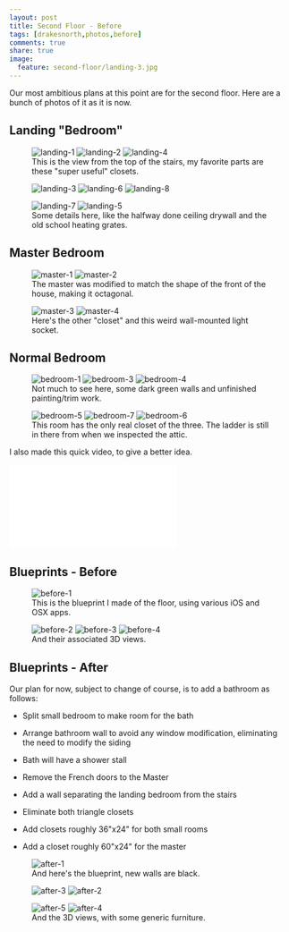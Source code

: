 ```yaml
---
layout: post
title: Second Floor - Before
tags: [drakesnorth,photos,before]
comments: true
share: true
image:
  feature: second-floor/landing-3.jpg
---
```

Our most ambitious plans at this point are for the second floor. Here are a bunch of photos of it as it is now.

## Landing "Bedroom"
<figure class="third">
<img src="{{site.url}}/images/second-floor/landing-1.jpg" title="landing-1" alt="landing-1" />
<img src="{{site.url}}/images/second-floor/landing-2.jpg" title="landing-2" alt="landing-2" />
<img src="{{site.url}}/images/second-floor/landing-4.jpg" title="landing-4" alt="landing-4" />
<figcaption>This is the view from the top of the stairs, my favorite parts are these "super useful" closets.</figcaption>
</figure>
<!--more-->
<figure class="third">
<img src="{{site.url}}/images/second-floor/landing-3.jpg" title="landing-3" alt="landing-3" />
<img src="{{site.url}}/images/second-floor/landing-6.jpg" title="landing-6" alt="landing-6" />
<img src="{{site.url}}/images/second-floor/landing-8.jpg" title="landing-8" alt="landing-8" />
</figure>
<figure class="half">
<img src="{{site.url}}/images/second-floor/landing-7.jpg" title="landing-7" alt="landing-7" />
<img src="{{site.url}}/images/second-floor/landing-5.jpg" title="landing-5" alt="landing-5" />
<figcaption>Some details here, like the halfway done ceiling drywall and the old school heating grates.</figcaption>
</figure>

## Master Bedroom
<figure class="half">
<img src="{{site.url}}/images/second-floor/master-1.jpg" title="master-1" alt="master-1" />
<img src="{{site.url}}/images/second-floor/master-2.jpg" title="master-2" alt="master-2" />
<figcaption>The master was modified to match the shape of the front of the house, making it octagonal.</figcaption>
</figure>
<figure class="half">
<img src="{{site.url}}/images/second-floor/master-3.jpg" title="master-3" alt="master-3" />
<img src="{{site.url}}/images/second-floor/master-4.jpg" title="master-4" alt="master-4" />
<figcaption>Here's the other "closet" and this weird wall-mounted light socket.</figcaption>
</figure>

## Normal Bedroom
<figure class="third">
<img src="{{site.url}}/images/second-floor/bedroom-1.jpg" title="bedroom-1" alt="bedroom-1" />
<img src="{{site.url}}/images/second-floor/bedroom-3.jpg" title="bedroom-3" alt="bedroom-3" />
<img src="{{site.url}}/images/second-floor/bedroom-4.jpg" title="bedroom-4" alt="bedroom-4" />
<figcaption>Not much to see here, some dark green walls and unfinished painting/trim work.</figcaption>
</figure>
<figure class="third">
<img src="{{site.url}}/images/second-floor/bedroom-5.jpg" title="bedroom-5" alt="bedroom-5" />
<img src="{{site.url}}/images/second-floor/bedroom-7.jpg" title="bedroom-7" alt="bedroom-7" />
<img src="{{site.url}}/images/second-floor/bedroom-6.jpg" title="bedroom-6" alt="bedroom-6" />
<figcaption>This room has the only real closet of the three. The ladder is still in there from when we inspected the attic.</figcaption>
</figure>

I also made this quick video, to give a better idea.

<iframe src="//www.youtube.com/embed/uSvqEF8g1CI" frameborder="0"> </iframe>

## Blueprints - Before

<figure>
<img src="{{site.url}}/images/second-floor/blueprints/before-1.png" title="before-1" alt="before-1" />
<figcaption>This is the blueprint I made of the floor, using various iOS and OSX apps.</figcaption>
</figure>
<figure class="third">
<img src="{{site.url}}/images/second-floor/blueprints/before-2.png" title="before-2" alt="before-2" />
<img src="{{site.url}}/images/second-floor/blueprints/before-3.png" title="before-3" alt="before-3" />
<img src="{{site.url}}/images/second-floor/blueprints/before-4.png" title="before-4" alt="before-4" />
<figcaption>And their associated 3D views.</figcaption>
</figure>

## Blueprints - After

Our plan for now, subject to change of course, is to add a bathroom as follows:

* Split small bedroom to make room for the bath

* Arrange bathroom wall to avoid any window modification, eliminating the need to modify the siding

* Bath will have a shower stall

* Remove the French doors to the Master

* Add a wall separating the landing bedroom from the stairs

* Eliminate both triangle closets

* Add closets roughly 36"x24" for both small rooms

* Add a closet roughly 60"x24" for the master

<figure>
<img src="{{site.url}}/images/second-floor/blueprints/after-1.png" title="after-1" alt="after-1" />
<figcaption>And here's the blueprint, new walls are black.</figcaption>
</figure>
<figure class="half">
<img src="{{site.url}}/images/second-floor/blueprints/after-3.png" title="after-3" alt="after-3" />
<img src="{{site.url}}/images/second-floor/blueprints/after-2.png" title="after-2" alt="after-2" />
</figure>
<figure class="half">
<img src="{{site.url}}/images/second-floor/blueprints/after-5.png" title="after-5" alt="after-5" />
<img src="{{site.url}}/images/second-floor/blueprints/after-4.png" title="after-4" alt="after-4" />
<figcaption>And the 3D views, with some generic furniture.</figcaption>
</figure>



